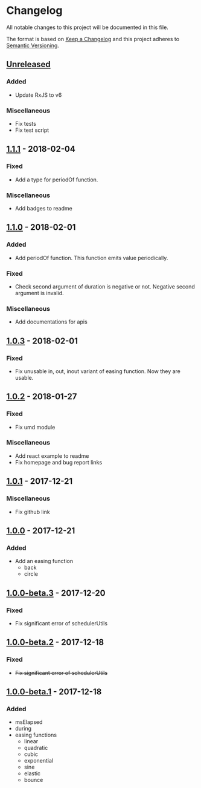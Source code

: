 # Changelog
All notable changes to this project will be documented in this file.

The format is based on [Keep a Changelog](http://keepachangelog.com/en/1.0.0/)
and this project adheres to [Semantic Versioning](http://semver.org/spec/v2.0.0.html).

## [Unreleased]

### Added
- Update RxJS to v6

### Miscellaneous
- Fix tests
- Fix test script

## [1.1.1] - 2018-02-04

### Fixed
- Add a type for periodOf function.

### Miscellaneous
- Add badges to readme

## [1.1.0] - 2018-02-01

### Added
- Add periodOf function.
  This function emits value periodically.

### Fixed
- Check second argument of duration is negative or not.
  Negative second argument is invalid.

### Miscellaneous
- Add documentations for apis

## [1.0.3] - 2018-02-01

### Fixed
- Fix unusable in, out, inout variant of easing function. Now they are usable.

## [1.0.2] - 2018-01-27

### Fixed
- Fix umd module

### Miscellaneous
- Add react example to readme
- Fix homepage and bug report links

## [1.0.1] - 2017-12-21

### Miscellaneous
- Fix github link

## [1.0.0] - 2017-12-21

### Added
- Add an easing function
  - back
  - circle

## [1.0.0-beta.3] - 2017-12-20

### Fixed
- Fix significant error of schedulerUtils

## [1.0.0-beta.2] - 2017-12-18

### Fixed
- ~~Fix significant error of schedulerUtils~~

## [1.0.0-beta.1] - 2017-12-18

### Added
- msElapsed
- during
- easing functions
    - linear
    - quadratic
    - cubic
    - exponential
    - sine
    - elastic
    - bounce

[Unreleased]: https://github.com/Ailrun/rxan-core
[1.1.1]: https://github.com/Ailrun/rxan-core/tree/v1.1.1
[1.1.0]: https://github.com/Ailrun/rxan-core/tree/v1.1.0
[1.0.3]: https://github.com/Ailrun/rxan-core/tree/v1.0.3
[1.0.2]: https://github.com/Ailrun/rxan-core/tree/v1.0.2
[1.0.1]: https://github.com/Ailrun/rxan-core/tree/v1.0.1
[1.0.0]: https://github.com/Ailrun/rxan-core/tree/v1.0.0
[1.0.0-beta.3]: https://github.com/Ailrun/rxan-core/tree/v1.0.0-beta.3
[1.0.0-beta.2]: https://github.com/Ailrun/rxan-core/tree/v1.0.0-beta.2
[1.0.0-beta.1]: https://github.com/Ailrun/rxan-core/tree/v1.0.0-beta.1
